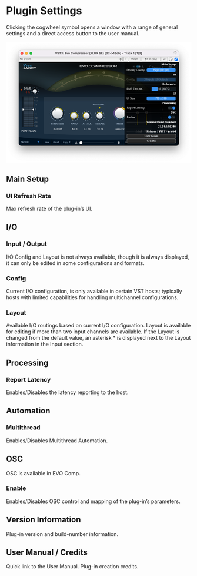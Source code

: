 # Plugin Settings

Clicking the cogwheel symbol opens a window with a range of general settings and a direct access button to
the user manual.

![](include/evoComp_opt.png)

## Main Setup

### UI Refresh Rate

Max refresh rate of the plug-in’s UI.

## I/O

### Input / Output

I/O Config and Layout is not always available, though it is always displayed, it can only be edited in some
configurations and formats.

### Config


Current I/O configuration, is only available in certain VST hosts; typically hosts with limited capabilities for
handling multichannel configurations.

### Layout

Available I/O routings based on current I/O configuration. Layout is available for editing if more than two input
channels are available. If the Layout is changed from the default value, an asterisk * is displayed next to the
Layout information in the Input section.

## Processing

### Report Latency

Enables/Disables the latency reporting to the host.

## Automation

### Multithread

Enables/Disables Multithread Automation.

## OSC

OSC is available in EVO Comp.

### Enable

Enables/Disables OSC control and mapping of the plug-in’s parameters.


## Version Information

Plug-in version and build-number information.

## User Manual / Credits

Quick link to the User Manual. Plug-in creation credits.

